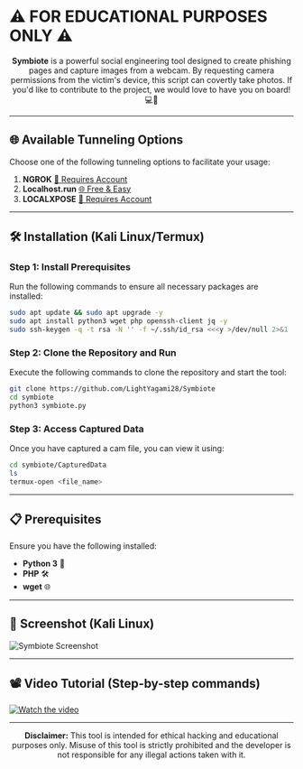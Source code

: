<p align="center">
  <h1>⚠️ FOR EDUCATIONAL PURPOSES ONLY ⚠️</h1>
</p>

<p align="center">
<b>Symbiote</b> is a powerful social engineering tool designed to create phishing pages and capture images from a webcam. By requesting camera permissions from the victim's device, this script can covertly take photos. If you'd like to contribute to the project, we would love to have you on board! 💻🤝
</p>

---

## 🌐 Available Tunneling Options
Choose one of the following tunneling options to facilitate your usage:
1. **NGROK** [🔗 Requires Account](https://ngrok.com)
2. **Localhost.run** [🌐 Free & Easy](http://localhost.run)
3. **LOCALXPOSE** [🔗 Requires Account](https://localxpose.io)

---

## 🛠️ Installation (Kali Linux/Termux)

### Step 1: Install Prerequisites
Run the following commands to ensure all necessary packages are installed:
```bash
sudo apt update && sudo apt upgrade -y
sudo apt install python3 wget php openssh-client jq -y
sudo ssh-keygen -q -t rsa -N '' -f ~/.ssh/id_rsa <<<y >/dev/null 2>&1
```

### Step 2: Clone the Repository and Run
Execute the following commands to clone the repository and start the tool:
```bash
git clone https://github.com/LightYagami28/Symbiote
cd symbiote
python3 symbiote.py
```

### Step 3: Access Captured Data
Once you have captured a cam file, you can view it using:
```bash
cd symbiote/CapturedData
ls
termux-open <file_name>
```

---

## 📋 Prerequisites
Ensure you have the following installed:
- **Python 3** 🐍
- **PHP** 🛠️
- **wget** 🌐

---

## 📸 Screenshot (Kali Linux)
![Symbiote Screenshot](https://i.imgur.com/PP51q6i.jpeg)

---

## 📽️ Video Tutorial (Step-by-step commands)
[![Watch the video](https://i.imgur.com/PP51q6i.jpeg)](https://youtu.be/j8rTc3CI7UA)

---

<p align="center">
  <b>Disclaimer:</b> This tool is intended for ethical hacking and educational purposes only. Misuse of this tool is strictly prohibited and the developer is not responsible for any illegal actions taken with it.
</p>
